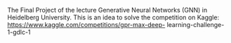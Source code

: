 The Final Project of the lecture Generative Neural Networks (GNN) in Heidelberg University. This is an idea to solve the competition on Kaggle: https://www.kaggle.com/competitions/gpr-max-deep-
learning-challenge-1-gdlc-1